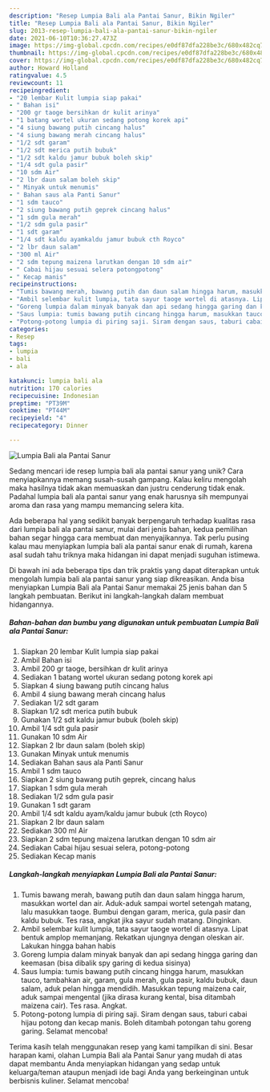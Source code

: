 ```yaml
---
description: "Resep Lumpia Bali ala Pantai Sanur, Bikin Ngiler"
title: "Resep Lumpia Bali ala Pantai Sanur, Bikin Ngiler"
slug: 2013-resep-lumpia-bali-ala-pantai-sanur-bikin-ngiler
date: 2021-06-10T10:36:27.473Z
image: https://img-global.cpcdn.com/recipes/e0df87dfa228be3c/680x482cq70/lumpia-bali-ala-pantai-sanur-foto-resep-utama.jpg
thumbnail: https://img-global.cpcdn.com/recipes/e0df87dfa228be3c/680x482cq70/lumpia-bali-ala-pantai-sanur-foto-resep-utama.jpg
cover: https://img-global.cpcdn.com/recipes/e0df87dfa228be3c/680x482cq70/lumpia-bali-ala-pantai-sanur-foto-resep-utama.jpg
author: Howard Holland
ratingvalue: 4.5
reviewcount: 11
recipeingredient:
- "20 lembar Kulit lumpia siap pakai"
- " Bahan isi"
- "200 gr taoge bersihkan dr kulit arinya"
- "1 batang wortel ukuran sedang potong korek api"
- "4 siung bawang putih cincang halus"
- "4 siung bawang merah cincang halus"
- "1/2 sdt garam"
- "1/2 sdt merica putih bubuk"
- "1/2 sdt kaldu jamur bubuk boleh skip"
- "1/4 sdt gula pasir"
- "10 sdm Air"
- "2 lbr daun salam boleh skip"
- " Minyak untuk menumis"
- " Bahan saus ala Panti Sanur"
- "1 sdm tauco"
- "2 siung bawang putih geprek cincang halus"
- "1 sdm gula merah"
- "1/2 sdm gula pasir"
- "1 sdt garam"
- "1/4 sdt kaldu ayamkaldu jamur bubuk cth Royco"
- "2 lbr daun salam"
- "300 ml Air"
- "2 sdm tepung maizena larutkan dengan 10 sdm air"
- " Cabai hijau sesuai selera potongpotong"
- " Kecap manis"
recipeinstructions:
- "Tumis bawang merah, bawang putih dan daun salam hingga harum, masukkan wortel dan air. Aduk-aduk sampai wortel setengah matang, lalu masukkan taoge. Bumbui dengan garam, merica, gula pasir dan kaldu bubuk. Tes rasa, angkat jika sayur sudah matang. Dinginkan."
- "Ambil selembar kulit lumpia, tata sayur taoge wortel di atasnya. Lipat bentuk amplop memanjang. Rekatkan ujungnya dengan oleskan air. Lakukan hingga bahan habis"
- "Goreng lumpia dalam minyak banyak dan api sedang hingga garing dan keemasan (bisa dibalik spy garing di kedua sisinya)"
- "Saus lumpia: tumis bawang putih cincang hingga harum, masukkan tauco, tambahkan air, garam, gula merah, gula pasir, kaldu bubuk, daun salam, aduk pelan hingga mendidih. Masukkan tepung maizena cair, aduk sampai mengental (jika dirasa kurang kental, bisa ditambah maizena cair). Tes rasa. Angkat."
- "Potong-potong lumpia di piring saji. Siram dengan saus, taburi cabai hijau potong dan kecap manis. Boleh ditambah potongan tahu goreng garing. Selamat mencoba!"
categories:
- Resep
tags:
- lumpia
- bali
- ala

katakunci: lumpia bali ala 
nutrition: 170 calories
recipecuisine: Indonesian
preptime: "PT39M"
cooktime: "PT44M"
recipeyield: "4"
recipecategory: Dinner

---
```



![Lumpia Bali ala Pantai Sanur](https://img-global.cpcdn.com/recipes/e0df87dfa228be3c/680x482cq70/lumpia-bali-ala-pantai-sanur-foto-resep-utama.jpg)

Sedang mencari ide resep lumpia bali ala pantai sanur yang unik? Cara menyiapkannya memang susah-susah gampang. Kalau keliru mengolah maka hasilnya tidak akan memuaskan dan justru cenderung tidak enak. Padahal lumpia bali ala pantai sanur yang enak harusnya sih mempunyai aroma dan rasa yang mampu memancing selera kita.



Ada beberapa hal yang sedikit banyak berpengaruh terhadap kualitas rasa dari lumpia bali ala pantai sanur, mulai dari jenis bahan, kedua pemilihan bahan segar hingga cara membuat dan menyajikannya. Tak perlu pusing kalau mau menyiapkan lumpia bali ala pantai sanur enak di rumah, karena asal sudah tahu triknya maka hidangan ini dapat menjadi suguhan istimewa.


Di bawah ini ada beberapa tips dan trik praktis yang dapat diterapkan untuk mengolah lumpia bali ala pantai sanur yang siap dikreasikan. Anda bisa menyiapkan Lumpia Bali ala Pantai Sanur memakai 25 jenis bahan dan 5 langkah pembuatan. Berikut ini langkah-langkah dalam membuat hidangannya.

<!--inarticleads1-->

##### Bahan-bahan dan bumbu yang digunakan untuk pembuatan Lumpia Bali ala Pantai Sanur:

1. Siapkan 20 lembar Kulit lumpia siap pakai
1. Ambil  Bahan isi
1. Ambil 200 gr taoge, bersihkan dr kulit arinya
1. Sediakan 1 batang wortel ukuran sedang potong korek api
1. Siapkan 4 siung bawang putih cincang halus
1. Ambil 4 siung bawang merah cincang halus
1. Sediakan 1/2 sdt garam
1. Siapkan 1/2 sdt merica putih bubuk
1. Gunakan 1/2 sdt kaldu jamur bubuk (boleh skip)
1. Ambil 1/4 sdt gula pasir
1. Gunakan 10 sdm Air
1. Siapkan 2 lbr daun salam (boleh skip)
1. Gunakan  Minyak untuk menumis
1. Sediakan  Bahan saus ala Panti Sanur
1. Ambil 1 sdm tauco
1. Siapkan 2 siung bawang putih geprek, cincang halus
1. Siapkan 1 sdm gula merah
1. Sediakan 1/2 sdm gula pasir
1. Gunakan 1 sdt garam
1. Ambil 1/4 sdt kaldu ayam/kaldu jamur bubuk (cth Royco)
1. Siapkan 2 lbr daun salam
1. Sediakan 300 ml Air
1. Siapkan 2 sdm tepung maizena larutkan dengan 10 sdm air
1. Sediakan  Cabai hijau sesuai selera, potong-potong
1. Sediakan  Kecap manis




<!--inarticleads2-->

##### Langkah-langkah menyiapkan Lumpia Bali ala Pantai Sanur:

1. Tumis bawang merah, bawang putih dan daun salam hingga harum, masukkan wortel dan air. Aduk-aduk sampai wortel setengah matang, lalu masukkan taoge. Bumbui dengan garam, merica, gula pasir dan kaldu bubuk. Tes rasa, angkat jika sayur sudah matang. Dinginkan.
1. Ambil selembar kulit lumpia, tata sayur taoge wortel di atasnya. Lipat bentuk amplop memanjang. Rekatkan ujungnya dengan oleskan air. Lakukan hingga bahan habis
1. Goreng lumpia dalam minyak banyak dan api sedang hingga garing dan keemasan (bisa dibalik spy garing di kedua sisinya)
1. Saus lumpia: tumis bawang putih cincang hingga harum, masukkan tauco, tambahkan air, garam, gula merah, gula pasir, kaldu bubuk, daun salam, aduk pelan hingga mendidih. Masukkan tepung maizena cair, aduk sampai mengental (jika dirasa kurang kental, bisa ditambah maizena cair). Tes rasa. Angkat.
1. Potong-potong lumpia di piring saji. Siram dengan saus, taburi cabai hijau potong dan kecap manis. Boleh ditambah potongan tahu goreng garing. Selamat mencoba!




Terima kasih telah menggunakan resep yang kami tampilkan di sini. Besar harapan kami, olahan Lumpia Bali ala Pantai Sanur yang mudah di atas dapat membantu Anda menyiapkan hidangan yang sedap untuk keluarga/teman ataupun menjadi ide bagi Anda yang berkeinginan untuk berbisnis kuliner. Selamat mencoba!
